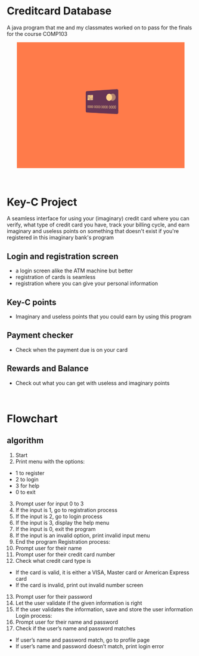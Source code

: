 # Creditcard Database

 A java program that me and my classmates worked on to pass for the finals for the course COMP103

<p align = "center">
  <img src="https://github.com/Gooseytwoshoes/Creditcard-Database/blob/main/README-Asset/bc708f525c5564857a1e16356be3a378.gif" alt="CC-GIF" width = "450"/>
</p>

<br>

# Key-C Project

A seamless interface for using your (imaginary) credit card where you can verify, what type of credit card you have, track your billing cycle, and earn imaginary and useless points on something that doesn't exist if you're registered in this imaginary bank's program

  ## Login and registration screen
  - a login screen alike the ATM machine but better
  - registration of cards is seamless
  - registration where you can give your personal information
  
  ## Key-C points
  - Imaginary and useless points that you could earn by using this program
  
  ## Payment checker
  - Check when the payment due is on your card
  
  ## Rewards and Balance
  - Check out what you can get with useless and imaginary points
  
<br>

# Flowchart

## algorithm

1.	Start
2.	Print menu with the options:
- 1 to register
-	2 to login
-	3 for help
-	0 to exit
3.	Prompt user for input 0 to 3
4.	If the input is 1, go to registration process
5.	If the input is 2, go to login process
6.	If the input is 3, display the help menu
7.	If the input is 0, exit the program
8.	If the input is an invalid option, print invalid input menu
9.	End the program
Registration process:
10.	Prompt user for their name
11.	Prompt user for their credit card number
12.	Check what credit card type is
-	If the card is valid, it is either a VISA, Master card or American Express card
-	If the card is invalid, print out invalid number screen
13.	Prompt user for their password
14.	Let the user validate if the given information is right
15.	If the user validates the information, save and store the user information
Login process:
16.	Prompt user for their name and password
17.	Check if the user’s name and password matches
-	If user’s name and password match, go to profile page
-	If user’s name and password doesn’t match, print login error
